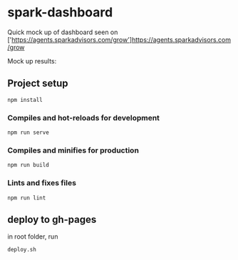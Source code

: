# spark-dashboard

Quick mock up of dashboard seen on ['https://agents.sparkadvisors.com/grow']https://agents.sparkadvisors.com/grow

Mock up results:

## Project setup

```
npm install
```

### Compiles and hot-reloads for development

```
npm run serve
```

### Compiles and minifies for production

```
npm run build
```

### Lints and fixes files

```
npm run lint
```

## deploy to gh-pages

in root folder, run

```
deploy.sh
```

